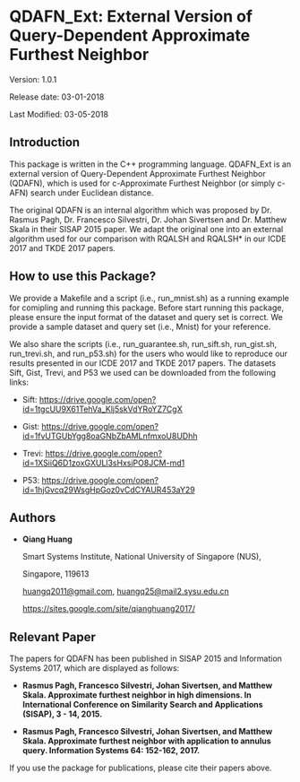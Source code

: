 # QDAFN_Ext: External Version of Query-Dependent Approximate Furthest Neighbor

Version: 1.0.1

Release date:  03-01-2018

Last Modified: 03-05-2018


Introduction
--------

This package is written in the C++ programming language. QDAFN_Ext is an 
external version of Query-Dependent Approximate Furthest Neighbor (QDAFN), 
which is used for c-Approximate Furthest Neighbor (or simply c-AFN) search 
under Euclidean distance. 

The original QDAFN is an internal algorithm which was proposed by 
Dr. Rasmus Pagh, Dr. Francesco Silvestri, Dr. Johan Sivertsen and 
Dr. Matthew Skala in their SISAP 2015 paper. We adapt the original one 
into an external algorithm used for our comparison with RQALSH and RQALSH* 
in our ICDE 2017 and TKDE 2017 papers. 


How to use this Package?
--------

We provide a Makefile and a script (i.e., run_mnist.sh) as a running example 
for comipling and running this package. Before start running this package, 
please ensure the input format of the dataset and query set is correct. We 
provide a sample dataset and query set (i.e., Mnist) for your reference.

We also share the scripts (i.e., run_guarantee.sh, run_sift.sh, run_gist.sh, 
run_trevi.sh, and run_p53.sh) for the users who would like to reproduce our
results presented in our ICDE 2017 and TKDE 2017 papers. The datasets Sift, 
Gist, Trevi, and P53 we used can be downloaded from the following links:

* Sift: https://drive.google.com/open?id=1tgcUU9X61TehVa_Klj5skVdYRoYZ7CgX

* Gist: https://drive.google.com/open?id=1fvUTGUbYgg8oaGNbZbAMLnfmxoU8UDhh

* Trevi: https://drive.google.com/open?id=1XSiiQ6D1zoxGXULl3sHxsjPO8JCM-md1

* P53: https://drive.google.com/open?id=1hjGvcq29WsgHpGoz0vCdCYAUR453aY29


Authors
--------

* **Qiang Huang**

  Smart Systems Institute, National University of Singapore (NUS),
  
  Singapore, 119613 
  
  huangq2011@gmail.com, huangq25@mail2.sysu.edu.cn
  
  https://sites.google.com/site/qianghuang2017/


Relevant Paper
--------

The papers for QDAFN has been published in SISAP 2015 and Information 
Systems 2017, which are displayed as follows:

* **Rasmus Pagh, Francesco Silvestri, Johan Sivertsen, and Matthew Skala. 
Approximate furthest neighbor in high dimensions. In International 
Conference on Similarity Search and Applications (SISAP), 3 - 14, 2015.**

* **Rasmus Pagh, Francesco Silvestri, Johan Sivertsen, and Matthew Skala. 
Approximate furthest neighbor with application to annulus query. 
Information Systems 64: 152-162, 2017.**

If you use the package for publications, please cite their papers above.
